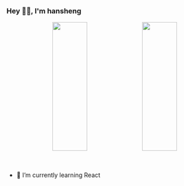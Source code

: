 ### Hey 👋🏽, I'm hansheng

<p align = "center">
  <img src = "https://github-readme-stats.vercel.app/api?username=shabbyaaa&theme=dark&show_icons=true" width="40%" height="300px">
  <img src = "https://github-readme-stats.vercel.app/api/top-langs/?username=shabbyaaa&theme=tokyonight" width="40%" height="300px">
</p>
<br />

- 🌱 I’m currently learning React

